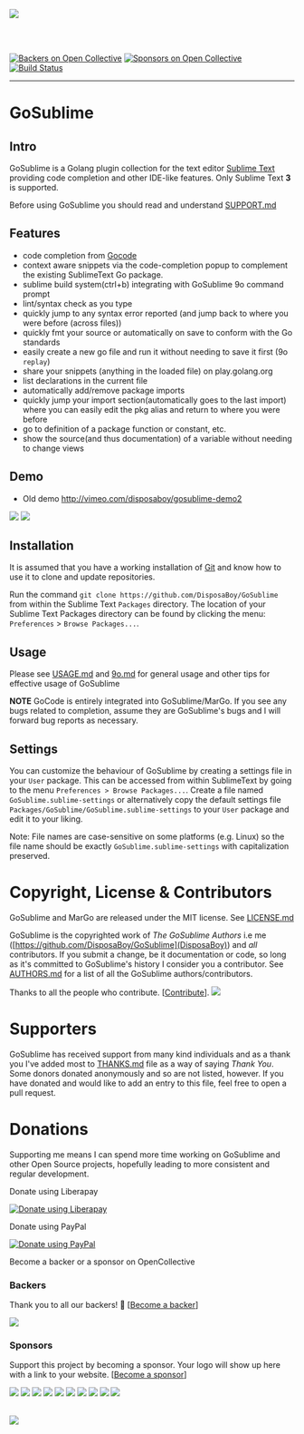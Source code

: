 <a href="https://margo.sh/gosublime-future" target="_blank"><img src="https://margo.sh/gosublime/fight-the-future.png"></a>

<br><br>


[![Backers on Open Collective](https://opencollective.com/gosublime/backers/badge.svg)](#backers) [![Sponsors on Open Collective](https://opencollective.com/gosublime/sponsors/badge.svg)](#sponsors) [![Build Status](https://travis-ci.org/DisposaBoy/GoSublime.svg?branch=master)](https://travis-ci.org/DisposaBoy/GoSublime)
<hr>

GoSublime
=========



Intro
-----

GoSublime is a Golang plugin collection for the text editor [Sublime Text](http://www.sublimetext.com/) providing code completion and other IDE-like features. Only Sublime Text **3** is supported.

Before using GoSublime you should read and understand [SUPPORT.md](https://github.com/DisposaBoy/GoSublime/blob/master/SUPPORT.md)

Features
--------

* code completion from [Gocode](https://github.com/nsf/gocode)
* context aware snippets via the code-completion popup to complement the existing SublimeText Go package.
* sublime build system(ctrl+b) integrating with GoSublime 9o command prompt
* lint/syntax check as you type
* quickly jump to any syntax error reported (and jump back to where you were before (across files))
* quickly fmt your source or automatically on save to conform with the Go standards
* easily create a new go file and run it without needing to save it first (9o `replay`)
* share your snippets (anything in the loaded file) on play.golang.org
* list declarations in the current file
* automatically add/remove package imports
* quickly jump your import section(automatically goes to the last import) where you can easily edit the pkg alias and return to where you were before
* go to definition of a package function or constant, etc.
* show the source(and thus documentation) of a variable without needing to change views

Demo
----

* Old demo http://vimeo.com/disposaboy/gosublime-demo2

![](https://github.com/DisposaBoy/GoSublime/raw/master/ss/2.png)
![](https://github.com/DisposaBoy/GoSublime/raw/master/ss/1.png)

Installation
------------

It is assumed that you have a working installation of [Git](https://git-scm.com/) and know how to use it to clone and update repositories.

Run the command `git clone https://github.com/DisposaBoy/GoSublime` from within the Sublime Text `Packages` directory.
The location of your Sublime Text Packages directory can be found by clicking the menu: `Preferences` > `Browse Packages...`.

Usage
-----

Please see [USAGE.md](USAGE.md) and [9o.md](9o.md) for general usage and other tips for effective usage of GoSublime

**NOTE** GoCode is entirely integrated into GoSublime/MarGo. If you see any bugs related to completion,
assume they are GoSublime's bugs and I will forward bug reports as necessary.

Settings
--------

You can customize the behaviour of GoSublime by creating a settings file in your `User` package. This can be accessed from within SublimeText by going to the menu `Preferences > Browse Packages...`. Create a file named `GoSublime.sublime-settings` or alternatively copy the default settings file `Packages/GoSublime/GoSublime.sublime-settings` to your `User` package and edit it to your liking.

Note: File names are case-sensitive on some platforms (e.g. Linux) so the file name should be exactly `GoSublime.sublime-settings` with capitalization preserved.


Copyright, License & Contributors
=================================

GoSublime and MarGo are released under the MIT license. See [LICENSE.md](LICENSE.md)

GoSublime is the copyrighted work of *The GoSublime Authors* i.e me ([https://github.com/DisposaBoy/GoSublime](DisposaBoy)) and *all* contributors. If you submit a change, be it documentation or code, so long as it's committed to GoSublime's history I consider you a contributor. See [AUTHORS.md](AUTHORS.md) for a list of all the GoSublime authors/contributors.

Thanks to all the people who contribute. [[Contribute](CONTRIBUTING.md)].
<a href="graphs/contributors"><img src="https://opencollective.com/gosublime/contributors.svg?width=890" /></a>

Supporters
==========

GoSublime has received support from many kind individuals and as a thank you I've added most to [THANKS.md](THANKS.md) file as a way of saying *Thank You*. Some donors donated anonymously and so are not listed, however. If you have donated and would like to add an entry to this file, feel free to open a pull request.

Donations
=========

Supporting me means I can spend more time working on GoSublime and other Open Source projects, hopefully leading to more consistent and regular development.

Donate using Liberapay

<a href="https://liberapay.com/DisposaBoy/donate"><img alt="Donate using Liberapay" src="https://liberapay.com/assets/widgets/donate.svg"></a>



Donate using PayPal

<a href="https://www.paypal.com/cgi-bin/webscr?cmd=_s-xclick&hosted_button_id=4RFMYNTYTUQJU"><img alt="Donate using PayPal" src="https://www.paypalobjects.com/en_GB/i/btn/btn_donate_LG.gif"/></a>





Become a backer or a sponsor on OpenCollective

### Backers

Thank you to all our backers! 🙏 [[Become a backer](https://opencollective.com/gosublime#backer)]

<a href="https://opencollective.com/gosublime#backers" target="_blank"><img src="https://opencollective.com/gosublime/backers.svg?width=890"></a>


### Sponsors

Support this project by becoming a sponsor. Your logo will show up here with a link to your website. [[Become a sponsor](https://opencollective.com/gosublime#sponsor)]

<a href="https://opencollective.com/gosublime/sponsor/0/website" target="_blank"><img src="https://opencollective.com/gosublime/sponsor/0/avatar.svg"></a>
<a href="https://opencollective.com/gosublime/sponsor/1/website" target="_blank"><img src="https://opencollective.com/gosublime/sponsor/1/avatar.svg"></a>
<a href="https://opencollective.com/gosublime/sponsor/2/website" target="_blank"><img src="https://opencollective.com/gosublime/sponsor/2/avatar.svg"></a>
<a href="https://opencollective.com/gosublime/sponsor/3/website" target="_blank"><img src="https://opencollective.com/gosublime/sponsor/3/avatar.svg"></a>
<a href="https://opencollective.com/gosublime/sponsor/4/website" target="_blank"><img src="https://opencollective.com/gosublime/sponsor/4/avatar.svg"></a>
<a href="https://opencollective.com/gosublime/sponsor/5/website" target="_blank"><img src="https://opencollective.com/gosublime/sponsor/5/avatar.svg"></a>
<a href="https://opencollective.com/gosublime/sponsor/6/website" target="_blank"><img src="https://opencollective.com/gosublime/sponsor/6/avatar.svg"></a>
<a href="https://opencollective.com/gosublime/sponsor/7/website" target="_blank"><img src="https://opencollective.com/gosublime/sponsor/7/avatar.svg"></a>
<a href="https://opencollective.com/gosublime/sponsor/8/website" target="_blank"><img src="https://opencollective.com/gosublime/sponsor/8/avatar.svg"></a>
<a href="https://opencollective.com/gosublime/sponsor/9/website" target="_blank"><img src="https://opencollective.com/gosublime/sponsor/9/avatar.svg"></a>


<br>
<a href="https://margo.sh/sponsors/0" target="_blank"><img src="https://margo.sh/sponsors/0.svg"></a>

